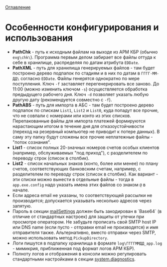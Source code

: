 [Оглавление](index.md)

Особенности конфигурирования и использования
============================================

* **PathChk** - путь к исходным файлам на выходе из АРМ КБР (обычно `exg\chk\`). Программа первым делом забирает все файлы оттуда к себе в хранилище, распределяя по датам атрибута `EDDate`.
* **PathXML** - путь для хранилища генерируемых файлов - там будет построено дерево подпапок по стадиям и в них по датам в `ГГГГ-ММ-ДД\` согласно `EDDate`. Файлы генерятся однократно по мере поступления. Ключ `-f` заставляет перегенерировать все заново. До 11:00 (можно изменить ключом `-s`) осуществляется обработка предыдущего рабочего дня. Ключ `-d` позволяет указать любую другую дату (рекомендуется совместно с `-f`).
* **PathABS** - путь для импорта в АБС - там будет построено дерево подпапок по спискам `List1`, `List2` и `List0`, куда попадут все прочие, что не совпали с номерами или конто из этих списков. Перепакованные файлы для импорта платежей формируются нарастающим итогом в течение дня для отказоустойчивости (переход на резервный компьютер не приводит к потере данных). В саму эту папку будут сложены все прочие неплатежные файлы - "поток сознания".
* **List1** - список полных 20-значных номеров счетов особых клиентов (например, обслуживаемых "под приход"), с разделителем по переводу строк (список в столбик).
* **List2** - список начальных знаков (конто, более или менее) по плану счетов, соответствующих банковским счетам, например, с разделителем по переводу строк (список в столбик). Как вариант - эти списки можно вынести в отдельные файлы - тогда в `app.exe.config` надо указать имена этих файлов со знаком `@` в начале.
* Если адреса email не указаны, то соответствующей рассылки не производится; допускается указывать несколько адресов через запятую.
* Пароль в секции [mailSettings](https://msdn.microsoft.com/en-us/library/w355a94k(v=vs.100).aspx) должен быть закодирован в `Base64` (в отличие от стандартных настроек) для защиты от утечки при просмотре оператором. Не забудьте прописать свой SMTP host IP или DNS name (если пусто - отправки email не производятся) и имя отправителя также. Альтернативно, вместо отправки через SMTP, можно использовать метод `PickupDirectory`.
* Логи пишутся в подпапку хранилища в формате `log\ГГГГММДД_app.log` - мимикрия, приближенная под формат логов АРМ КБР).
* Полноту логов и отображения в консоли можно регулировать стандартными настройками в секции [system.diagnostics](https://msdn.microsoft.com/en-us/library/1txedc80(v=vs.100).aspx).
